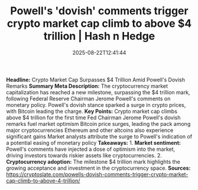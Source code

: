 ﻿---
title: "Powell's 'dovish' comments trigger crypto market cap climb to above $4 trillion | Hash n Hedge"
date: "2025-08-22T12:41:44"
category: "Markets"
summary: ""
slug: "powells-dovish-comments-trigger-crypto-market-cap-climb-to-a"
source_urls:
  - ""
seo:
  title: "Powell's 'dovish' comments trigger crypto market cap climb to above $4 trillion | Hash n Hedge | Hash n Hedge"
  description: ""
  keywords: ["news", "markets", "brief"]
---
**Headline:** Crypto Market Cap Surpasses $4 Trillion Amid Powell's Dovish Remarks  **Summary Meta Description:** The cryptocurrency market capitalization has reached a new milestone, surpassing the $4 trillion mark, following Federal Reserve Chairman Jerome Powell's comments on monetary policy. Powell's dovish stance sparked a surge in crypto prices, with Bitcoin leading the charge.  **Key Points:**   Crypto market cap climbs above $4 trillion for the first time  Fed Chairman Jerome Powell's dovish remarks fuel market optimism  Bitcoin price surges, leading the pack among major cryptocurrencies  Ethereum and other altcoins also experience significant gains  Market analysts attribute the surge to Powell's indication of a potential easing of monetary policy  **Takeaways:**  1. **Market sentiment:** Powell's comments have injected a dose of optimism into the market, driving investors towards riskier assets like cryptocurrencies. 2. **Cryptocurrency adoption:** The milestone $4 trillion mark highlights the growing acceptance and investment in the cryptocurrency space.  **Sources:** https://cryptoslate.com/powells-dovish-comments-trigger-crypto-market-cap-climb-to-above-4-trillion/